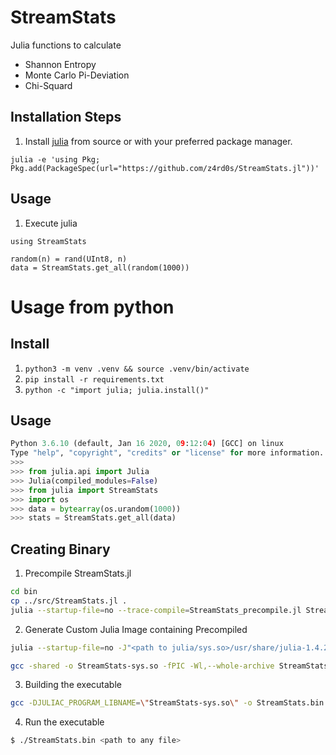 # StreamStats
Julia functions to calculate

* Shannon Entropy
* Monte Carlo Pi-Deviation
* Chi-Squard

## Installation Steps
1. Install [julia](https://julialang.org/) from source or with your preferred
   package manager.
```
julia -e 'using Pkg; Pkg.add(PackageSpec(url="https://github.com/z4rd0s/StreamStats.jl"))'
```
## Usage
1. Execute julia
```
using StreamStats

random(n) = rand(UInt8, n)
data = StreamStats.get_all(random(1000))
```

# Usage from python
## Install
1. `python3 -m venv .venv && source .venv/bin/activate`
2. `pip install -r requirements.txt`
3. `python -c "import julia; julia.install()"`

## Usage
```Python
Python 3.6.10 (default, Jan 16 2020, 09:12:04) [GCC] on linux
Type "help", "copyright", "credits" or "license" for more information.
>>>
>>> from julia.api import Julia
>>> Julia(compiled_modules=False)
>>> from julia import StreamStats
>>> import os
>>> data = bytearray(os.urandom(1000))
>>> stats = StreamStats.get_all(data)
```

## Creating Binary

1. Precompile StreamStats.jl
```bash
cd bin
cp ../src/StreamStats.jl .
julia --startup-file=no --trace-compile=StreamStats_precompile.jl StreamStats.jl "<anyfile.bin>example.pdf"
```

2. Generate Custom Julia Image containing Precompiled
```bash
julia --startup-file=no -J"<path to julia/sys.so>/usr/share/julia-1.4.2/lib/julia/sys.so" --output-o StreamStats-sys.o StreamStats_image_generator.jl
```
```bash
gcc -shared -o StreamStats-sys.so -fPIC -Wl,--whole-archive StreamStats-sys.o -Wl,--no-whole-archive -L"<path to julia/lib>/usr/share/julia-1.4.2/lib/" -ljulia
```

3. Building the executable
```bash
gcc -DJULIAC_PROGRAM_LIBNAME=\"StreamStats-sys.so\" -o StreamStats.bin StreamStats.c StreamStats-sys.so -O2 -fPIE -I'<path to julia>/usr/share/julia-1.4.2/include/julia' -L'<path to julia binary>/usr/share/julia-1.4.2/lib' -ljulia -Wl,-rpath,'<path to julia binary at remote destination>/usr/share/julia-1.4.2/lib:$ORIGIN'
```

4. Run the executable
```bash
$ ./StreamStats.bin <path to any file>
```